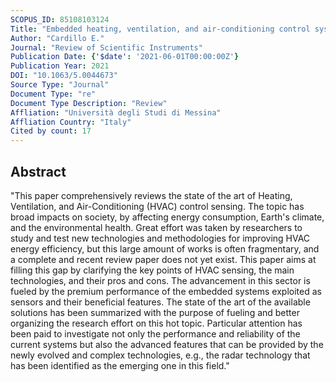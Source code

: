 ```yaml
---
SCOPUS_ID: 85108103124
Title: "Embedded heating, ventilation, and air-conditioning control systems: From traditional technologies toward radar advanced sensing"
Author: "Cardillo E."
Journal: "Review of Scientific Instruments"
Publication Date: {'$date': '2021-06-01T00:00:00Z'}
Publication Year: 2021
DOI: "10.1063/5.0044673"
Source Type: "Journal"
Document Type: "re"
Document Type Description: "Review"
Affliation: "Università degli Studi di Messina"
Affliation Country: "Italy"
Cited by count: 17
---
```


## Abstract
"This paper comprehensively reviews the state of the art of Heating, Ventilation, and Air-Conditioning (HVAC) control sensing. The topic has broad impacts on society, by affecting energy consumption, Earth's climate, and the environmental health. Great effort was taken by researchers to study and test new technologies and methodologies for improving HVAC energy efficiency, but this large amount of works is often fragmentary, and a complete and recent review paper does not yet exist. This paper aims at filling this gap by clarifying the key points of HVAC sensing, the main technologies, and their pros and cons. The advancement in this sector is fueled by the premium performance of the embedded systems exploited as sensors and their beneficial features. The state of the art of the available solutions has been summarized with the purpose of fueling and better organizing the research effort on this hot topic. Particular attention has been paid to investigate not only the performance and reliability of the current systems but also the advanced features that can be provided by the newly evolved and complex technologies, e.g., the radar technology that has been identified as the emerging one in this field."

